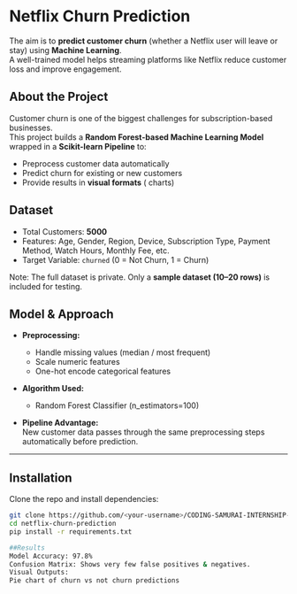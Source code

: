 #  Netflix Churn Prediction  

The aim is to **predict customer churn** (whether a Netflix user will leave or stay) using **Machine Learning**.  
A well-trained model helps streaming platforms like Netflix reduce customer loss and improve engagement.

## About the Project
Customer churn is one of the biggest challenges for subscription-based businesses.  
This project builds a **Random Forest-based Machine Learning Model** wrapped in a **Scikit-learn Pipeline** to:
- Preprocess customer data automatically  
- Predict churn for existing or new customers  
- Provide results in **visual formats** ( charts)  
## Dataset
- Total Customers: **5000**  
- Features: Age, Gender, Region, Device, Subscription Type, Payment Method, Watch Hours, Monthly Fee, etc.  
- Target Variable: `churned` (0 = Not Churn, 1 = Churn)  

Note: The full dataset is private. Only a **sample dataset (10–20 rows)** is included for testing.


##  Model & Approach
- **Preprocessing:**  
  - Handle missing values (median / most frequent)  
  - Scale numeric features  
  - One-hot encode categorical features  

- **Algorithm Used:**  
  - Random Forest Classifier (n_estimators=100)  

- **Pipeline Advantage:**  
  New customer data passes through the same preprocessing steps automatically before prediction.

---

##  Installation
Clone the repo and install dependencies:
```bash
git clone https://github.com/<your-username>/CODING-SAMURAI-INTERNSHIP-TASK.git
cd netflix-churn-prediction
pip install -r requirements.txt

##Results
Model Accuracy: 97.8%
Confusion Matrix: Shows very few false positives & negatives.
Visual Outputs:
Pie chart of churn vs not churn predictions
